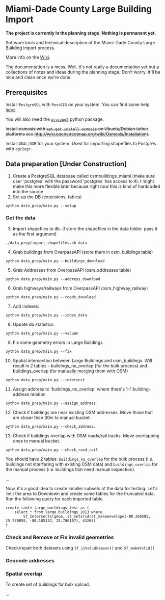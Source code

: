 # Miami-Dade County Large Building Import

**The project is currently in the planning stage. Nothing is permanent yet.**

Software tools and technical description of the Miami-Dade County Large Building Import process.

More info on the [Wiki](http://wiki.openstreetmap.org/wiki/Miami-Dade_County_Large_Building_Import).

The documentation is a mess. Well, it's not really a documentation yet but a collections of notes and ideas during the planning stage. Don't worry. It'll be nice and clean once we're done.

## Prerequisites 

Install `PostgreSQL` with `PostGIS` on your system. You can find some help [here](http://wiki.openstreetmap.org/wiki/PostGIS/Installation#).

You will also need the [`psycopg2`](http://initd.org/psycopg/docs/install.html#install-from-package) python package.

~~Install osmosis with `apt-get install osmosis` on Ubuntu/Debian (other platforms see http://wiki.openstreetmap.org/wiki/Osmosis/Installation).~~

Install `GDAL/OGR` for your system. Used for importing shapefiles to Postgres with `ogr2ogr`.

## Data preparation [Under Construction]

1. Create a PostgreSQL database called osmbuildings_miami (make sure user 'postgres' with the password 'postgres' has access to it). I might make this more flexible later because right now this is kind of hardcoded into the source
2. Set up the DB (extensions, tables)
```
python data_prep/main.py --setup
```

### Get the data

3. Import shapefiles to db. (I store the shapefiles in the data folder. pass it as the first argument)
```
./data_prep/import_shapefiles.sh data
```
4. Grab buildings from OverpassAPI (store them in osm_buildings table)
```
python data_prep/main.py --buildings_download
```
5. Grab Addresses from OverpassAPI (osm_addresses table)
```
python data_prep/main.py --address_download
```
6. Grab highways/railways from OverpassAPI (osm_highway_railway)
```
python data_prem/main.py --roads_download
```
7. Add indexes:
```
python data_prep/main.py --index_data
```
8. Update db statistics:
```
python data_prep/main.py --vacuum
```
9. Fix some geometry errors in Large Buildings
 ```
 python data_prep/main.py --fix
 ```
10. Spatial intersection between Large Buildings and osm_buildings. Will result in 2 tables - buildings_no_overlap (for the bulk process) and buildings_overlap (for manually merging them with OSM)
```
python data_prep/main.py --intersect
```
11. Assign address to 'buildings_no_overlap' where there's 1-1 building-address relation
```
python data_prep/main.py --assign_address
```
12. Check if buildings are near existing OSM addresses. Move those that are closer than 30m to manual bucket.
```
python data_prep/main.py --check_address.
```
13. Check if buildings overlap with OSM roads/rail tracks. Move overlapping ones to manual bucket.
```
python data_prep/main.py --check_road_rail
```

You should have 2 tables: `buildings_no_overlap` for the bulk process (i.e. buildings not interfering with existing OSM data) and `buildings_overlap` for the manual process (i.e. buildings that need manual inspection).

...

Now, it's a good idea to create smaller subsets of the data for testing. Let's limit the area to Downtown and create some tables for the truncated data.
Run the following query for each imported table.

```sqlgeomfield
create table large_buildings_test as (
	select * from large_buildings_2013 where
		ST_Intersects(geom, st_setsrid(st_makeenvelope(-80.200582, 25.770098, -80.185132, 25.780107), 4326))
)
```
### Check and Remove or Fix invalid geometries

Check/repair both datasets using `ST_isValidReason()` and `ST_makeValid()`

### Geocode addresses

### Spatial overlap

To create set of buildings for bulk upload.

...

